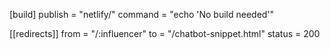 [build]
  publish = "netlify/"
  command = "echo 'No build needed'"

[[redirects]]
  from = "/:influencer"
  to = "/chatbot-snippet.html"
  status = 200
